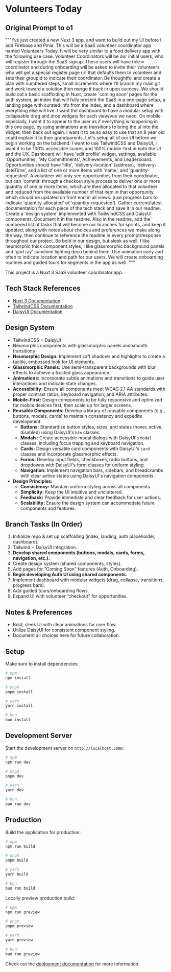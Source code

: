 # Volunteers Today

## Original Prompt to o1
"""I've just created a new Nuxt 3 app, and want to build out my UI before I add Firebase and Pinia. This will be a SaaS volunteer coordinator app named Volunteers Today. It will be very similar to a food delivery app with the following use case. Volunteer Coordinators will be our initial users, who will register through the SaaS signup. These users will have role = coordinator and during onboarding will be asked to invite their volunteers who will get a special register page url that defaults them to volunteer and sets their groupId to indicate their coordinator. Be thoughtful and create a plan with numbered steps, small increments where I'll branch my main git and work toward a solution then merge it back in upon success. We should build out a basic scaffolding in Nuxt, create 'coming soon' pages for the auth system, an index that will fully present the SaaS in a one-page setup, a landing page with curated info from the index, and a dashboard where everything else will live. I want the dashboard to have a modular setup with collapsable drag and drop widgets for each view/vue we need. On mobile especially, I want it to appear to the user as if everything is happening in this one page, by using animations and transitions to bring the ui into the widget, then back out again. I want it to be so easy to use that an 8 year old could explain it to their grandparents. Let's setup all of our UI before we begin working on the backend. I want to use TailwindCSS and DaisyUI, I want it to be 100% accessible scores and 100% mobile-first in both the UI and the UX. Dashboard will have 'edit profile' widget, settings, available 'Opportunities', 'My Committments', Achievements, and Leaderboard. Opportunities should have 'title', 'delivery-location' (address), 'delivery-dateTime', and a list of one or more items with 'name', and 'quantity-requested'. A volunteer will only see opportunities from their coordinator, but can 'commit' through a checkout style process to deliver one or more quantity of one or more items, which are then allocated to that volunteer and reduced from the available number of that item in that opportunity, which should be updated on front end in all views. (use progress bars to indicate 'quantity-allocated' of 'quantity-requested'). Gather current/latest documentation for each piece of the tech stack and save it in our readme. Create a 'design system' implemented with TaiilwindCSS and DaisyUI components. Document it in the readme. Also in the readme, add the numbered list of tasks that will become our branches for sprints, and keep it updated, along with notes about choices and preferences we make along the way, then continue to reference the readme in every prompt/response throughout our project. Be bold in our design, but sleek as well. I like neumorphic thick component styles, I like glassmorphic background panels and 'god ray' sunshine lighting deco behind them. Use animation early and often to indicate location and path for our users. We will create onboarding routines and guided tours for segments in the app as well. """

This project is a Nuxt 3 SaaS volunteer coordinator app.

## Tech Stack References
- [Nuxt 3 Documentation](https://nuxt.com/docs/get-started/introduction)
- [TailwindCSS Documentation](https://tailwindcss.com/docs)
- [DaisyUI Documentation](https://daisyui.com/docs/)

## Design System
- TailwindCSS + DaisyUI
- Neumorphic components with glassmorphic panels and smooth transitions
- **Neumorphic Design:** Implement soft shadows and highlights to create a tactile, embossed look for UI elements.
- **Glassmorphic Panels:** Use semi-transparent backgrounds with blur effects to achieve a frosted glass appearance.
- **Animations:** Incorporate subtle animations and transitions to guide user interactions and indicate state changes.
- **Accessibility:** Ensure all components meet WCAG 2.1 AA standards with proper contrast ratios, keyboard navigation, and ARIA attributes.
- **Mobile-First:** Design components to be fully responsive and optimized for mobile devices first, then scale up for larger screens.
- **Reusable Components:** Develop a library of reusable components (e.g., buttons, modals, cards) to maintain consistency and expedite development.
  - **Buttons:** Standardize button styles, sizes, and states (hover, active, disabled) using DaisyUI's `btn` classes.
  - **Modals:** Create accessible modal dialogs with DaisyUI's `modal` classes, including focus trapping and keyboard navigation.
  - **Cards:** Design versatile card components with DaisyUI's `card` classes and incorporate glassmorphic effects.
  - **Forms:** Develop input fields, checkboxes, radio buttons, and dropdowns with DaisyUI's form classes for uniform styling.
  - **Navigation:** Implement navigation bars, sidebars, and breadcrumbs with clear active states using DaisyUI's navigation components.
- **Design Principles:**
  - **Consistency:** Maintain uniform styling across all components.
  - **Simplicity:** Keep the UI intuitive and uncluttered.
  - **Feedback:** Provide immediate and clear feedback for user actions.
  - **Scalability:** Ensure the design system can accommodate future components and features.

## Branch Tasks (In Order)
1. Initialize repo & set up scaffolding (index, landing, auth placeholder, dashboard).
2. Tailwind + DaisyUI integration.
3. **Develop shared components (buttons, modals, cards, forms, navigation, etc.).**
4. Create design system (shared components, styles).
5. Add pages for “Coming Soon” features (Auth, Onboarding).
6. **Begin developing Auth UI using shared components.**
7. Implement dashboard with modular widgets (drag, collapse, transitions, progress bars).
8. Add guided tours/onboarding flows.
9. Expand UI with volunteer “checkout” for opportunities.

## Notes & Preferences
- Bold, sleek UI with clear animations for user flow.
- Utilize DaisyUI for consistent component styling.
- Document all choices here for future collaboration.

## Setup

Make sure to install dependencies:

```bash
# npm
npm install

# pnpm
pnpm install

# yarn
yarn install

# bun
bun install
```

## Development Server

Start the development server on `http://localhost:3000`:

```bash
# npm
npm run dev

# pnpm
pnpm dev

# yarn
yarn dev

# bun
bun run dev
```

## Production

Build the application for production:

```bash
# npm
npm run build

# pnpm
pnpm build

# yarn
yarn build

# bun
bun run build
```

Locally preview production build:

```bash
# npm
npm run preview

# pnpm
pnpm preview

# yarn
yarn preview

# bun
bun run preview
```

Check out the [deployment documentation](https://nuxt.com/docs/getting-started/deployment) for more information.
